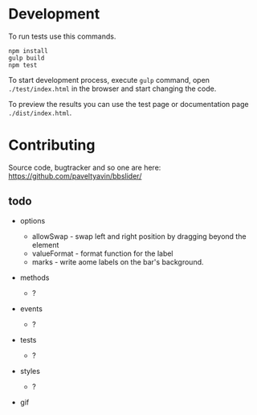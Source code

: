 # Development

To run tests use this commands.

    npm install
    gulp build
    npm test
    
To start development process, execute `gulp` command, 
open `./test/index.html` in the browser and start changing the code.

To preview the results you can use the test page or documentation page `./dist/index.html`.

# Contributing

Source code, bugtracker and so one are here: 
https://github.com/paveltyavin/bbslider/ 


## todo 

* options
    * allowSwap - swap left and right position by dragging beyond the element
    * valueFormat - format function for the label
    * marks - write aome labels on the bar's background.
    
* methods
    * ?
    
* events
    * ?
    
* tests
    * ?
    
* styles
    * ?
    
* gif
